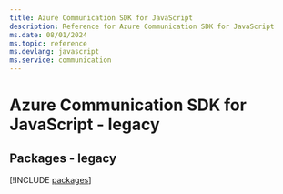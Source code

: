 ```yaml
---
title: Azure Communication SDK for JavaScript
description: Reference for Azure Communication SDK for JavaScript
ms.date: 08/01/2024
ms.topic: reference
ms.devlang: javascript
ms.service: communication
---
```

# Azure Communication SDK for JavaScript - legacy
## Packages - legacy
[!INCLUDE [packages](communication-index.md)]
